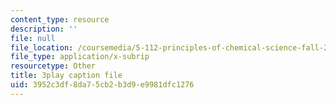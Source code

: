 ```yaml
---
content_type: resource
description: ''
file: null
file_location: /coursemedia/5-112-principles-of-chemical-science-fall-2005/3952c3df8da75cb2b3d9e9981dfc1276_hG8KdheMUeo.vtt
file_type: application/x-subrip
resourcetype: Other
title: 3play caption file
uid: 3952c3df-8da7-5cb2-b3d9-e9981dfc1276
---
```

